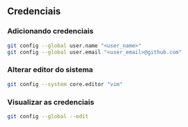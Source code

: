 ## Credenciais

### Adicionando credenciais

```bash
git config --global user.name "<user_name>"
git config --global user.email "<user_email>@github.com"
```

### Alterar editor do sistema

```bash
git config --system core.editor "vim"
```

### Visualizar as credenciais
```bash
git config --global --edit
``` 
